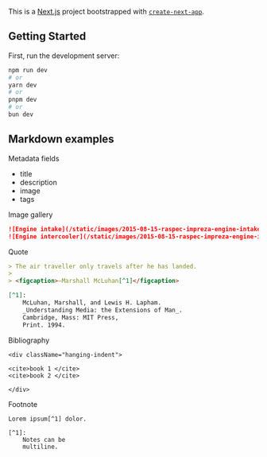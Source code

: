 This is a [Next.js](https://nextjs.org/) project bootstrapped with [`create-next-app`](https://github.com/vercel/next.js/tree/canary/packages/create-next-app).

## Getting Started

First, run the development server:

```bash
npm run dev
# or
yarn dev
# or
pnpm dev
# or
bun dev
```

## Markdown examples

Metadata fields

- title
- description
- image
- tags

Image gallery

```markdown
![Engine intake](/static/images/2015-08-15-raspec-impreza-engine-intake.jpg)
![Engine intercooler](/static/images/2015-08-15-raspec-impreza-engine-intercooler.jpg)
```

Quote

```markdown
> The air traveller only travels after he has landed.
>
> <figcaption>—Marshall McLuhan[^1]</figcaption>

[^1]:
    McLuhan, Marshall, and Lewis H. Lapham.
    _Understanding Media: the Extensions of Man_.
    Cambridge, Mass: MIT Press,
    Print. 1994.
```

Bibliography

```
<div className="hanging-indent">

<cite>book 1 </cite>
<cite>book 2 </cite>

</div>
```

Footnote

```
Lorem ipsum[^1] dolor.

[^1]:
    Notes can be
    multiline.
```
